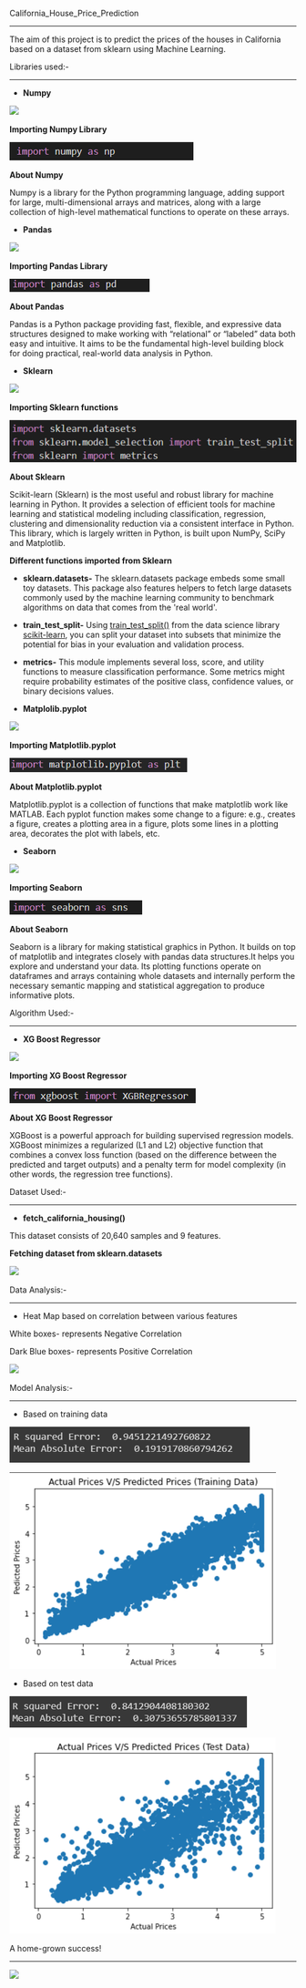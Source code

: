 California\_House\_Price\_Prediction

-----
The aim of this project is to predict the prices of the houses in California based on a dataset from sklearn using Machine Learning.

Libraries used:-

-----
- **Numpy**

![](Aspose.Words.29c59542-abd5-49dd-9c3a-ff87baef20f9.001.png)

**Importing Numpy Library**

![](Aspose.Words.29c59542-abd5-49dd-9c3a-ff87baef20f9.002.png)

**About Numpy**

Numpy is a library for the Python programming language, adding support for large, multi-dimensional arrays and matrices, along with a large collection of high-level mathematical functions to operate on these arrays.

- **Pandas**

![](Aspose.Words.29c59542-abd5-49dd-9c3a-ff87baef20f9.003.png)

**Importing Pandas Library**

![](Aspose.Words.29c59542-abd5-49dd-9c3a-ff87baef20f9.004.png)

**About Pandas**

Pandas is a Python package providing fast, flexible, and expressive data structures designed to make working with “relational” or “labeled” data both easy and intuitive. It aims to be the fundamental high-level building block for doing practical, real-world data analysis in Python.

- **Sklearn**

![](Aspose.Words.29c59542-abd5-49dd-9c3a-ff87baef20f9.005.png)

**Importing Sklearn functions**

![](Aspose.Words.29c59542-abd5-49dd-9c3a-ff87baef20f9.006.png)

**About Sklearn**

Scikit-learn (Sklearn) is the most useful and robust library for machine learning in Python. It provides a selection of efficient tools for machine learning and statistical modeling including classification, regression, clustering and dimensionality reduction via a consistent interface in Python. This library, which is largely written in Python, is built upon NumPy, SciPy and Matplotlib.

**Different functions imported from Sklearn**

- **sklearn.datasets-** The sklearn.datasets package embeds some small toy datasets. This package also features helpers to fetch large datasets commonly used by the machine learning community to benchmark algorithms on data that comes from the 'real world'.
- **train\_test\_split-** Using [train_test_split()](https://scikit-learn.org/stable/modules/generated/sklearn.model_selection.train_test_split.html) from the data science library [scikit-learn](https://scikit-learn.org/stable/index.html), you can split your dataset into subsets that minimize the potential for bias in your evaluation and validation process.
- **metrics-** This module implements several loss, score, and utility functions to measure classification performance. Some metrics might require probability estimates of the positive class, confidence values, or binary decisions values.

- **Matplolib.pyplot**

![](Aspose.Words.29c59542-abd5-49dd-9c3a-ff87baef20f9.007.png)

**Importing Matplotlib.pyplot**

![](Aspose.Words.29c59542-abd5-49dd-9c3a-ff87baef20f9.008.png)

**About Matplotlib.pyplot**

Matplotlib.pyplot is a collection of functions that make matplotlib work like MATLAB. Each pyplot function makes some change to a figure: e.g., creates a figure, creates a plotting area in a figure, plots some lines in a plotting area, decorates the plot with labels, etc.

- **Seaborn**

![](Aspose.Words.29c59542-abd5-49dd-9c3a-ff87baef20f9.009.png)

**Importing Seaborn** 

![](Aspose.Words.29c59542-abd5-49dd-9c3a-ff87baef20f9.010.png)

**About Seaborn**

Seaborn is a library for making statistical graphics in Python. It builds on top of matplotlib and integrates closely with pandas data structures.It helps you explore and understand your data. Its plotting functions operate on dataframes and arrays containing whole datasets and internally perform the necessary semantic mapping and statistical aggregation to produce informative plots.

Algorithm Used:-

-----
- **XG Boost Regressor**

![](Aspose.Words.29c59542-abd5-49dd-9c3a-ff87baef20f9.011.png)

**Importing XG Boost Regressor**

![](Aspose.Words.29c59542-abd5-49dd-9c3a-ff87baef20f9.012.png)

**About XG Boost Regressor**

XGBoost is a powerful approach for building supervised regression models. XGBoost minimizes a regularized (L1 and L2) objective function that combines a convex loss function (based on the difference between the predicted and target outputs) and a penalty term for model complexity (in other words, the regression tree functions).






Dataset Used:-

-----
- **fetch\_california\_housing()**

This dataset consists of 20,640 samples and 9 features.

**Fetching dataset from sklearn.datasets**

![](Aspose.Words.29c59542-abd5-49dd-9c3a-ff87baef20f9.013.png)

Data Analysis:-

-----
- Heat Map based on correlation between various features

White boxes- represents Negative Correlation

Dark Blue boxes- represents Positive Correlation

![](Aspose.Words.29c59542-abd5-49dd-9c3a-ff87baef20f9.014.png)

Model Analysis:-

-----
- Based on training data

![](Aspose.Words.29c59542-abd5-49dd-9c3a-ff87baef20f9.015.png)

![](Aspose.Words.29c59542-abd5-49dd-9c3a-ff87baef20f9.016.png)

- Based on test data

![](Aspose.Words.29c59542-abd5-49dd-9c3a-ff87baef20f9.017.png)

![](Aspose.Words.29c59542-abd5-49dd-9c3a-ff87baef20f9.018.png)

A home-grown success!

-----
![](Aspose.Words.29c59542-abd5-49dd-9c3a-ff87baef20f9.019.png)

